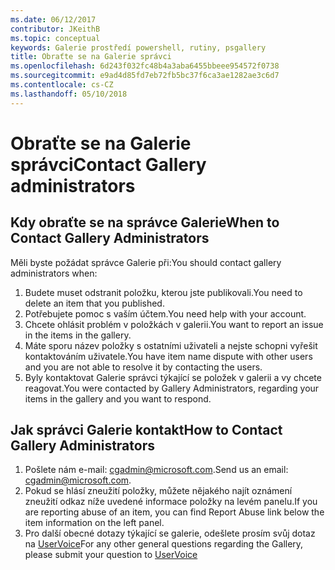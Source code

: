 ```yaml
---
ms.date: 06/12/2017
contributor: JKeithB
ms.topic: conceptual
keywords: Galerie prostředí powershell, rutiny, psgallery
title: Obraťte se na Galerie správci
ms.openlocfilehash: 6d243f032fc48b4a3aba6455bbeee954572f0738
ms.sourcegitcommit: e9ad4d85fd7eb72fb5bc37f6ca3ae1282ae3c6d7
ms.contentlocale: cs-CZ
ms.lasthandoff: 05/10/2018
---
```

# <a name="contact-gallery-administrators"></a><span data-ttu-id="39b09-103">Obraťte se na Galerie správci</span><span class="sxs-lookup"><span data-stu-id="39b09-103">Contact Gallery administrators</span></span>

## <a name="when-to-contact-gallery-administrators"></a><span data-ttu-id="39b09-104">Kdy obraťte se na správce Galerie</span><span class="sxs-lookup"><span data-stu-id="39b09-104">When to Contact Gallery Administrators</span></span>

<span data-ttu-id="39b09-105">Měli byste požádat správce Galerie při:</span><span class="sxs-lookup"><span data-stu-id="39b09-105">You should contact gallery administrators when:</span></span>

1. <span data-ttu-id="39b09-106">Budete muset odstranit položku, kterou jste publikovali.</span><span class="sxs-lookup"><span data-stu-id="39b09-106">You need to delete an item that you published.</span></span>
2. <span data-ttu-id="39b09-107">Potřebujete pomoc s vaším účtem.</span><span class="sxs-lookup"><span data-stu-id="39b09-107">You need help with your account.</span></span>
3. <span data-ttu-id="39b09-108">Chcete ohlásit problém v položkách v galerii.</span><span class="sxs-lookup"><span data-stu-id="39b09-108">You want to report an issue in the items in the gallery.</span></span>
4. <span data-ttu-id="39b09-109">Máte sporu název položky s ostatními uživateli a nejste schopni vyřešit kontaktováním uživatele.</span><span class="sxs-lookup"><span data-stu-id="39b09-109">You have item name dispute with other users and you are not able to resolve it by contacting the users.</span></span>
5. <span data-ttu-id="39b09-110">Byly kontaktovat Galerie správci týkající se položek v galerii a vy chcete reagovat.</span><span class="sxs-lookup"><span data-stu-id="39b09-110">You were contacted by Gallery Administrators, regarding your items in the gallery and you want to respond.</span></span>

## <a name="how-to-contact-gallery-administrators"></a><span data-ttu-id="39b09-111">Jak správci Galerie kontakt</span><span class="sxs-lookup"><span data-stu-id="39b09-111">How to Contact Gallery Administrators</span></span>

1. <span data-ttu-id="39b09-112">Pošlete nám e-mail: cgadmin@microsoft.com.</span><span class="sxs-lookup"><span data-stu-id="39b09-112">Send us an email: cgadmin@microsoft.com.</span></span>
2. <span data-ttu-id="39b09-113">Pokud se hlásí zneužití položky, můžete nějakého najít oznámení zneužití odkaz níže uvedené informace položky na levém panelu.</span><span class="sxs-lookup"><span data-stu-id="39b09-113">If you are reporting abuse of an item, you can find Report Abuse link below the item information on the left panel.</span></span>
3. <span data-ttu-id="39b09-114">Pro další obecné dotazy týkající se galerie, odešlete prosím svůj dotaz na [UserVoice](http://windowsserver.uservoice.com/forums/301869-powershell)</span><span class="sxs-lookup"><span data-stu-id="39b09-114">For any other general questions regarding the Gallery, please submit your question to [UserVoice](http://windowsserver.uservoice.com/forums/301869-powershell)</span></span>